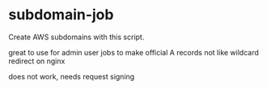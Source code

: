 # subdomain-job
Create AWS subdomains with this script. 

great to use for admin user jobs to make official A records
not like wildcard redirect on nginx

does not work, needs request signing


